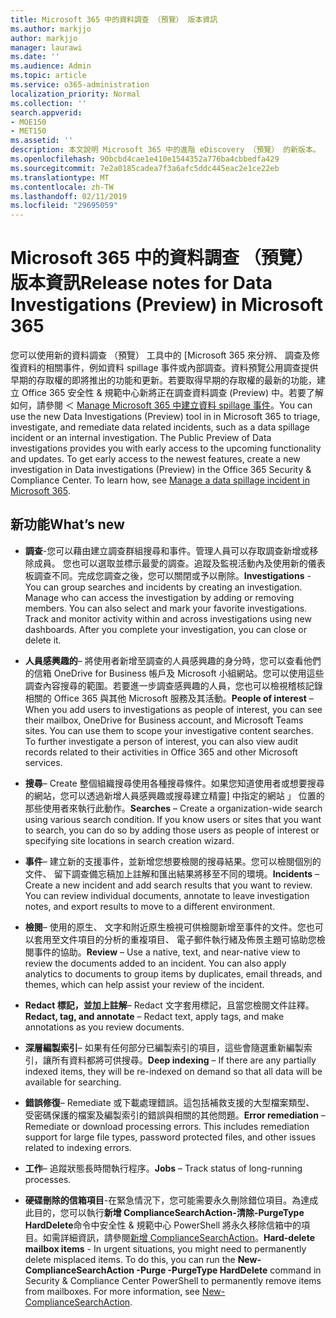 ```yaml
---
title: Microsoft 365 中的資料調查 （預覽） 版本資訊
ms.author: markjjo
author: markjjo
manager: laurawi
ms.date: ''
ms.audience: Admin
ms.topic: article
ms.service: o365-administration
localization_priority: Normal
ms.collection: ''
search.appverid:
- MOE150
- MET150
ms.assetid: ''
description: 本文說明 Microsoft 365 中的進階 eDiscovery （預覽） 的新版本。
ms.openlocfilehash: 90bcbd4cae1e410e1544352a776ba4cbbedfa429
ms.sourcegitcommit: 7e2a0185cadea7f3a6afc5ddc445eac2e1ce22eb
ms.translationtype: MT
ms.contentlocale: zh-TW
ms.lasthandoff: 02/11/2019
ms.locfileid: "29695059"
---
```

# <a name="release-notes-for-data-investigations-preview-in-microsoft-365"></a><span data-ttu-id="c0184-103">Microsoft 365 中的資料調查 （預覽） 版本資訊</span><span class="sxs-lookup"><span data-stu-id="c0184-103">Release notes for Data Investigations (Preview) in Microsoft 365</span></span>

<span data-ttu-id="c0184-p101">您可以使用新的資料調查 （預覽） 工具中的 [Microsoft 365 來分辨、 調查及修復資料的相關事件，例如資料 spillage 事件或內部調查。資料預覽公用調查提供早期的存取權的即將推出的功能和更新。若要取得早期的存取權的最新的功能，建立 Office 365 安全性 & 規範中心新將正在調查資料調查 (Preview) 中。若要了解如何，請參閱 ＜ [Manage Microsoft 365 中建立資料 spillage 事件](manage-data-spillage-incidents.md)。</span><span class="sxs-lookup"><span data-stu-id="c0184-p101">You can use the new Data Investigations (Preview) tool in in Microsoft 365 to triage, investigate, and remediate data related incidents, such as a data spillage incident or an internal investigation. The Public Preview of Data investigations provides you with early access to the upcoming functionality and updates. To get early access to the newest features, create a new investigation in Data investigations (Preview) in the Office 365 Security & Compliance Center. To learn how, see [Manage a data spillage incident in Microsoft 365](manage-data-spillage-incidents.md).</span></span>

## <a name="whats-new"></a><span data-ttu-id="c0184-108">新功能</span><span class="sxs-lookup"><span data-stu-id="c0184-108">What’s new</span></span> 

- <span data-ttu-id="c0184-p102">**調查**-您可以藉由建立調查群組搜尋和事件。管理人員可以存取調查新增或移除成員。 您也可以選取並標示最愛的調查。追蹤及監視活動內及使用新的儀表板調查不同。完成您調查之後，您可以關閉或予以刪除。</span><span class="sxs-lookup"><span data-stu-id="c0184-p102">**Investigations** - You can group searches and incidents by creating an investigation. Manage who can access the investigation by adding or removing members.  You can also select and mark your favorite investigations. Track and monitor activity within and across investigations using new dashboards. After you complete your investigation, you can close or delete it.</span></span>

- <span data-ttu-id="c0184-p103">**人員感興趣的**– 將使用者新增至調查的人員感興趣的身分時，您可以查看他們的信箱 OneDrive for Business 帳戶及 Microsoft 小組網站。您可以使用這些調查內容搜尋的範圍。若要進一步調查感興趣的人員，您也可以檢視稽核記錄相關的 Office 365 與其他 Microsoft 服務及其活動。</span><span class="sxs-lookup"><span data-stu-id="c0184-p103">**People of interest** – When you add users to investigations as people of interest, you can see their mailbox, OneDrive for Business account, and Microsoft Teams sites. You can use them to scope your investigative content searches. To further investigate a person of interest, you can also view audit records related to their activities in Office 365 and other Microsoft services.</span></span>

- <span data-ttu-id="c0184-p104">**搜尋**– Create 整個組織搜尋使用各種搜尋條件。如果您知道使用者或想要搜尋的網站，您可以透過新增人員感興趣或搜尋建立精靈] 中指定的網站 」 位置的那些使用者來執行此動作。</span><span class="sxs-lookup"><span data-stu-id="c0184-p104">**Searches** – Create a organization-wide search using various search condition. If you know users or sites that you want to search, you can do so by adding those users as people of interest or specifying site locations in search creation wizard.</span></span> 

- <span data-ttu-id="c0184-p105">**事件**– 建立新的支援事件，並新增您想要檢閱的搜尋結果。您可以檢閱個別的文件、 留下調查備忘稿加上註解和匯出結果將移至不同的環境。</span><span class="sxs-lookup"><span data-stu-id="c0184-p105">**Incidents** – Create a new incident and add search results that you want to review. You can review individual documents, annotate to leave investigation notes, and export results to move to a different environment.</span></span> 

- <span data-ttu-id="c0184-p106">**檢閱**– 使用的原生、 文字和附近原生檢視可供檢閱新增至事件的文件。您也可以套用至文件項目的分析的重複項目、 電子郵件執行緒及佈景主題可協助您檢閱事件的協助。</span><span class="sxs-lookup"><span data-stu-id="c0184-p106">**Review** – Use a native, text, and near-native view to review the documents added to an incident. You can also apply analytics to documents to group items by duplicates, email threads, and themes, which can help assist your review of the incident.</span></span> 

- <span data-ttu-id="c0184-123">**Redact 標記，並加上註解**– Redact 文字套用標記，且當您檢閱文件註釋。</span><span class="sxs-lookup"><span data-stu-id="c0184-123">**Redact, tag, and annotate** – Redact text, apply tags, and make annotations as you review documents.</span></span>
  
- <span data-ttu-id="c0184-124">**深層編製索引**– 如果有任何部分已編製索引的項目，這些會隨選重新編製索引，讓所有資料都將可供搜尋。</span><span class="sxs-lookup"><span data-stu-id="c0184-124">**Deep indexing** – If there are any partially indexed items, they will be re-indexed on demand so that all data will be available for searching.</span></span>

- <span data-ttu-id="c0184-p107">**錯誤修復**– Remediate 或下載處理錯誤。這包括補救支援的大型檔案類型、 受密碼保護的檔案及編製索引的錯誤與相關的其他問題。</span><span class="sxs-lookup"><span data-stu-id="c0184-p107">**Error remediation** – Remediate or download processing errors. This includes remediation support for large file types, password protected files, and other issues related to indexing errors.</span></span> 

- <span data-ttu-id="c0184-127">**工作**– 追蹤狀態長時間執行程序。</span><span class="sxs-lookup"><span data-stu-id="c0184-127">**Jobs** – Track status of long-running processes.</span></span>

- <span data-ttu-id="c0184-p108">**硬碟刪除的信箱項目**-在緊急情況下，您可能需要永久刪除錯位項目。為達成此目的，您可以執行**新增 ComplianceSearchAction-清除-PurgeType HardDelete**命令中安全性 & 規範中心 PowerShell 將永久移除信箱中的項目。如需詳細資訊，請參閱[新增 ComplianceSearchAction](https://docs.microsoft.com/powershell/module/exchange/policy-and-compliance-content-search/new-compliancesearchaction)。</span><span class="sxs-lookup"><span data-stu-id="c0184-p108">**Hard-delete mailbox items** - In urgent situations, you might need to permanently delete misplaced items. To do this, you can run the **New-ComplianceSearchAction -Purge -PurgeType HardDelete** command in Security & Compliance Center PowerShell to permanently remove items from mailboxes. For more information, see [New-ComplianceSearchAction](https://docs.microsoft.com/powershell/module/exchange/policy-and-compliance-content-search/new-compliancesearchaction).</span></span>
